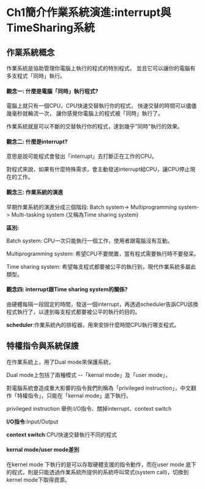 Ch1簡介作業系統演進:interrupt與TimeSharing系統
===
## 作業系統概念

作業系統是協助管理你電腦上執行的程式的特別程式，
並且它可以讓你的電腦有多支程式「同時」執行。

#### 觀念一: 什麼是電腦「同時」執行程式?

電腦上就只有一個CPU，CPU快速交替執行你的程式，
快速交替的時間可以儘儘幾毫秒就輪流一次，
讓你感覺你電腦上的程式被「同時」執行了。

作業系統就是可以不斷的交替執行你的程式，達到幾乎"同時"執行的效果。

#### 觀念二: 什麼是interrupt?

意思是說可能程式會發出「interrupt」去打斷正在工作的CPU。

對程式來說，如果有什麼特殊需求，會主動發送interrupt給CPU，讓CPU停止現在的工作。

#### 觀念三: 作業系統的演進

早期作業系統的演進分成三個階段:
Batch system-> Multiprogramming system-> Multi-tasking system (又稱為Time sharing system)

**區別:**

Batch system: CPU一次只能執行一個工作，使用者跟電腦沒有互動。

Multiprogramming system: 希望CPU不要閒置，當有程式需要執行時不要發呆。

Time sharing system: 希望每支程式都要被公平的執行到，現代作業系統多屬此類型。

#### 觀念四: interrupt跟Time sharing system的關係?

由硬體每隔一段固定的時間，發送一個interrupt，再透過scheduler告訴CPU該換程式執行了，以達到每支程式都要被公平的執行的目的。


**scheduler**:作業系統內的排程器，用來安排什麼時間CPU執行哪支程式。


## 特權指令與系統保謢

在作業系統上，用了Dual mode來保護系統，

Dual mode上包括了兩種模式 --「kernal mode」及「user mode」，

對電腦系統會造成重大影響的指令我們則稱為「privileged instruction」，中文翻作「特權指令」，只能在「kernal mode」底下執行。

privileged instruction 舉例:I/O指令、關掉interrupt、context switch

**I/O指令**:Input/Output

**context switch**:CPU快速交替執行不同的程式

#### kernal mode/user mode差別

在kernel mode 下執行的是可以存取硬體支援的指令動作，而在user mode 底下的程式，則是只能透過作業系統所提供的系統呼叫常式(system call)，切換到kernel mode下取得資源。

